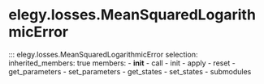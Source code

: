 
# elegy.losses.MeanSquaredLogarithmicError

::: elegy.losses.MeanSquaredLogarithmicError
    selection:
        inherited_members: true
        members:
            - __init__
            - call
            - init
            - apply
            - reset
            - get_parameters
            - set_parameters
            - get_states
            - set_states
            - submodules
        